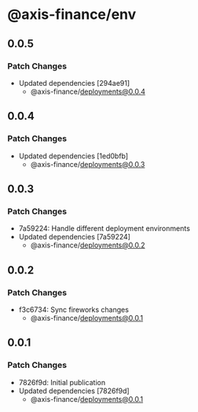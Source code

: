 # @axis-finance/env

## 0.0.5

### Patch Changes

- Updated dependencies [294ae91]
  - @axis-finance/deployments@0.0.4

## 0.0.4

### Patch Changes

- Updated dependencies [1ed0bfb]
  - @axis-finance/deployments@0.0.3

## 0.0.3

### Patch Changes

- 7a59224: Handle different deployment environments
- Updated dependencies [7a59224]
  - @axis-finance/deployments@0.0.2

## 0.0.2

### Patch Changes

- f3c6734: Sync fireworks changes
  - @axis-finance/deployments@0.0.1

## 0.0.1

### Patch Changes

- 7826f9d: Initial publication
- Updated dependencies [7826f9d]
  - @axis-finance/deployments@0.0.1

